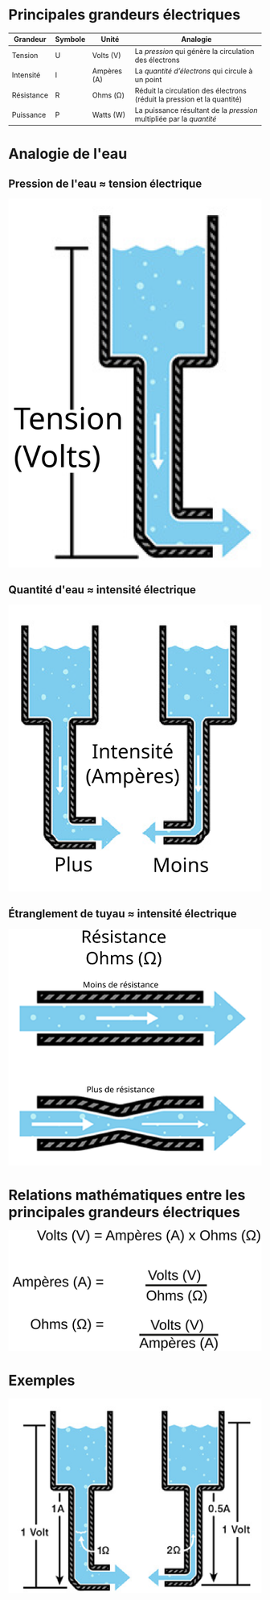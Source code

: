 # Principales grandeurs électriques

| Grandeur  | Symbole | Unité | Analogie  |
| ----------- | ----------- | ----------- | ----------- |
| Tension  | U | Volts (V) | La *pression* qui génère la circulation des électrons |
| Intensité  | I | Ampères (A) | La *quantité d’électrons* qui circule à un point |
| Résistance  | R | Ohms (Ω) | Réduit la circulation des électrons (réduit la pression et la quantité) |
| Puissance  | P | Watts (W) | La puissance résultant de la *pression* multipliée par la *quantité*  |

# Analogie de l'eau
## Pression de l'eau ≈ tension électrique

![La pression de l'eau est similaire à la tension électrique](analogie_eau_tension.svg)

## Quantité d'eau ≈ intensité électrique

![La quantité d'eau est similaire à l'intensité électrique](analogie_eau_intensite.svg)


## Étranglement de tuyau ≈ intensité électrique

![Un étranglement dans le tuyau est similaire à l'intensité électrique](analogie_eau_resistance.svg)




# Relations mathématiques entre les principales grandeurs électriques


![Relations mathématiques entre les principales grandeurs électriques](grandeurs_electriques_relations.svg)

# Exemples

![Exemple des relations entre les principales grandeurs électriques](analogie_eau_exemple.svg)